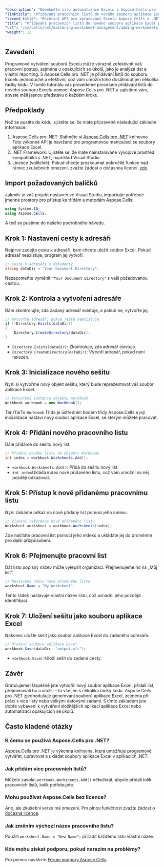 ```yaml
---
"description": "Odemkněte sílu automatizace Excelu s Aspose.Cells pro .NET. Tento podrobný tutoriál vás provede programově vytvářenými soubory Excelu, přidáváním a přejmenováním listů a snadným ukládáním vaší práce."
"linktitle": "Přidávání pracovních listů do nového souboru aplikace Excel pomocí Aspose.Cells"
"second_title": "Rozhraní API pro zpracování Excelu Aspose.Cells v .NET"
"title": "Přidávání pracovních listů do nového souboru aplikace Excel pomocí Aspose.Cells"
"url": "/cs/cells/net/mastering-worksheet-management/adding-worksheets-to-new-excel-file/"
"weight": 12
---
```


## Zavedení

Programové vytváření souborů Excelu může výrazně zefektivnit váš pracovní postup, zejména u opakujících se úkolů, jako je analýza dat a vlastní reporting. S Aspose.Cells pro .NET je přidávání listů do souboru Excelu jednoduché a efektivní, což vám umožní toho dosáhnout jen několika řádky kódu. V tomto tutoriálu vás provedeme procesem přidávání listů do nového souboru Excelu pomocí Aspose.Cells pro .NET a zajistíme vám, abyste měli jasnou představu o každém kroku.

## Předpoklady

Než se pustíte do kódu, ujistěte se, že máte připravené následující základní informace:

1. Aspose.Cells pro .NET: Stáhněte si [Aspose.Cells pro .NET](https://releases.aspose.com/cells/net/) knihovna. Toto výkonné API je navrženo pro programovou manipulaci se soubory aplikace Excel.
2. .NET Framework: Ujistěte se, že máte nainstalované vývojové prostředí kompatibilní s .NET, například Visual Studio.
3. Licence (volitelné): Pokud chcete prozkoumat pokročilé funkce nad rámec zkušebních omezení, zvažte žádost o dočasnou licenci. [zde](https://purchase.aspose.com/temporary-license/).

## Import požadovaných balíčků

Jakmile je váš projekt nastaven ve Visual Studiu, importujte potřebné jmenné prostory pro přístup ke třídám a metodám Aspose.Cells:

```csharp
using System.IO;
using Aspose.Cells;
```

A teď se pustíme do našeho podrobného návodu.

## Krok 1: Nastavení cesty k adresáři

Nejprve zadejte cestu k adresáři, kam chcete uložit soubor Excel. Pokud adresář neexistuje, program jej vytvoří.

```csharp
// Cesta k adresáři s dokumenty.
string dataDir = "Your Document Directory";
```

Nezapomeňte vyměnit `"Your Document Directory"` s vaší požadovanou cestou.

## Krok 2: Kontrola a vytvoření adresáře

Dále zkontrolujte, zda zadaný adresář existuje, a pokud ne, vytvořte jej.

```csharp
// Vytvořte adresář, pokud ještě neexistuje.
if (!Directory.Exists(dataDir))
{
    Directory.CreateDirectory(dataDir);
}
```

- `Directory.Exists(dataDir)`: Zkontroluje, zda adresář existuje.
- `Directory.CreateDirectory(dataDir)`: Vytvoří adresář, pokud není nalezen.

## Krok 3: Inicializace nového sešitu

Nyní si vytvořme nový objekt sešitu, který bude reprezentovat váš soubor aplikace Excel.

```csharp
// Vytvoření instance objektu Workbook
Workbook workbook = new Workbook();
```

Ten/Ta/To `Workbook` Třída je ústředním bodem třídy Aspose.Cells a její inicializace nastaví nový soubor aplikace Excel, se kterým můžete pracovat.

## Krok 4: Přidání nového pracovního listu

Dále přidáme do sešitu nový list.

```csharp
// Přidání nového listu do objektu Workbook
int index = workbook.Worksheets.Add();
```

- `workbook.Worksheets.Add()`: Přidá do sešitu nový list.
- `int index`Ukládá index nově přidaného listu, což vám umožní na něj později odkazovat.

## Krok 5: Přístup k nově přidanému pracovnímu listu

Nyní získáme odkaz na nově přidaný list pomocí jeho indexu.

```csharp
// Získání reference nově přidaného listu
Worksheet worksheet = workbook.Worksheets[index];
```

Zde načítáte pracovní list pomocí jeho indexu a ukládáte jej do proměnné pro další přizpůsobení.

## Krok 6: Přejmenujte pracovní list

Dát listu popisný název může vylepšit organizaci. Přejmenujeme ho na „Můj list“.

```csharp
// Nastavení názvu nově přidaného listu
worksheet.Name = "My Worksheet";
```

Tento řádek nastavuje vlastní název listu, což usnadní jeho pozdější identifikaci.

## Krok 7: Uložení sešitu jako souboru aplikace Excel

Nakonec uložte sešit jako soubor aplikace Excel do zadaného adresáře.

```csharp
// Uložení souboru aplikace Excel
workbook.Save(dataDir, "output.xls");
```

- `workbook.Save()`Uloží sešit do zadané cesty.

## Závěr

Gratulujeme! Úspěšně jste vytvořili nový soubor aplikace Excel, přidali list, přejmenovali ho a uložili – to vše jen s několika řádky kódu. Aspose.Cells pro .NET zjednodušuje generování souborů aplikace Excel, zejména při práci s více listy nebo velkými datovými sadami. S tímto základem jste dobře vybaveni k vytváření složitějších aplikací aplikace Excel nebo automatizaci opakujících se úkolů.

## Často kladené otázky

### K čemu se používá Aspose.Cells pro .NET?
Aspose.Cells pro .NET je výkonná knihovna, která umožňuje programově vytvářet, upravovat a ukládat soubory aplikace Excel v aplikacích .NET.

### Jak přidám více pracovních listů?
Můžete zavolat `workbook.Worksheets.Add()` několikrát, abyste přidali tolik pracovních listů, kolik potřebujete.

### Mohu používat Aspose.Cells bez licence?
Ano, ale zkušební verze má omezení. Pro plnou funkčnost zvažte žádost o [dočasná licence](https://purchase.aspose.com/temporary-license/).

### Jak změním výchozí název pracovního listu?
Použití `worksheet.Name = "New Name";` přiřadit každému listu vlastní název.

### Kde mohu získat podporu, pokud narazím na problémy?
Pro pomoc navštivte [Fórum podpory Aspose.Cells](https://forum.aspose.com/c/cells/9).